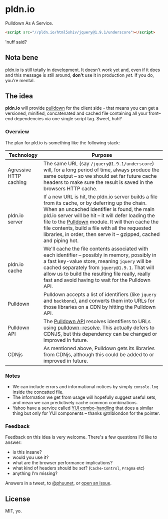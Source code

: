 # pldn.io

Pulldown As A Service.

```html
<script src="//pldn.io/html5shiv/jquery@1.9.1/underscore"></script>
```

'nuff said?

## Nota bene

pldn.io is still totally in development. It doesn't work yet and, even if it does and this message is still around, **don't** use it in production *yet*. If you do, you're mental.

## The idea

**pldn.io** will provide [pulldown](https://github.com/jackfranklin/pulldown) for the client side - that means you can get a versioned, minified, concatenated and cached file containing all your front–end dependencies via one single script tag. Sweet, huh?

### Overview

The plan for pld.io is something like the following stack:

Technology | Purpose
---|---
Agressive HTTP caching | The same URL (say `/jquery@1.9.1/underscore`) will, for a long period of time, always produce the same output – so we should set far future cache headers to make sure the result is saved in the browsers HTTP cache.
pldn.io server | If a new URL is hit, the pldn.io server builds a file from its cache, or by deferring up the chain. When an uncached identifier is found, the main pld.io server will be hit – it will defer loading the file to the [Pulldown](https://github.com/jackfranklin/pulldown) module. It will then cache the file contents, build a file with all the requested libraries, in order, then serve it – gzipped, cached and piping hot.
pldn.io cache | We'll cache the file contents associated with each identifier – possibly in memory, possibly in a fast key-value store, meaning `jquery` will be cached separately from `jquery@1.9.1`. That will allow us to build the resulting file really, really fast and avoid having to wait for the Pulldown API.
Pulldown | Pulldown accepts a list of identifiers (like `jquery` and `backbone`), and converts them into URLs for those libraries on a CDN by hitting the Pulldown API.
Pulldown API | The [Pulldown API](https://github.com/phuu/pulldown-api) resolves identifiers to URLs using [pulldown-resolve](https://github.com/phuu/pulldown-resolve). This actually defers to CDNJS, but this dependency can be changed or improved in future.
CDNjs | As mentioned above, Pulldown gets its libraries from CDNjs, although this could be added to or improved in future.

### Notes

- We can include errors and informational notices by simply `console.log` inside the concatted file.
- The information we get from usage will hopefully suggest useful sets, and mean we can predictively cache common combinations.
- Yahoo have a service called [YUI combo-handling](http://www.yuiblog.com/blog/2008/07/16/combohandler/) that does a similar thing but only for YUI components – thanks @triblondon for the pointer.

### Feedback

Feedback on this idea is very welcome. There's a few questions I'd like to answer:

- is this insane?
- would you use it?
- what are the browser performance implications?
- what kind of headers should be set? (`Cache-Control`, `Pragma` etc)
- anything I'm missing?

Answers in a tweet, to [@phuunet](http://twitter.com/phuunet), or [open an issue](https://github.com/phuu/pldn.io/issues/new).

## License

MIT, yo.